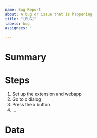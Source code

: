 ```yaml
---
name: Bug Report
about: A bug or issue that is happening
title: "[BUG]"
labels: bug
assignees: ''

---
```


# Summary
<!-- A summary of what happened -->

# Steps
<!-- The steps to reproduce -->
1. Set up the extension and webapp
2. Go to x dialog
3. Press the x button
4. ...

# Data
<!-- Any screenshots or related issues about this problem -->
